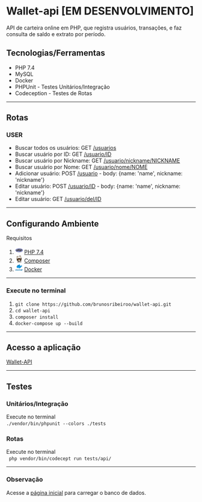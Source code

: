 # Wallet-api [EM DESENVOLVIMENTO]
API de carteira online em PHP, que registra usuários, transações, e faz consulta de saldo e extrato por período.

## Tecnologias/Ferramentas
- PHP 7.4
- MySQL
- Docker
- PHPUnit - Testes Unitários/Integração
- Codeception - Testes de Rotas

-------------------------------------------------------------------------------------------------------

## Rotas
### USER
- Buscar todos os usuários: GET [/usuarios](http://localhost:9000/usuarios)
- Buscar usuário por ID: GET [/usuario/ID](http://localhost:9000/usuario/1)
- Buscar usuário por Nickname: GET [/usuario/nickname/NICKNAME](http://localhost:9000/usuario/nickname/brunoribeiro)
- Buscar usuário por Nome: GET [/usuario/nome/NOME](http://localhost:9000/usuario/name/bruno)
- Adicionar usuário: POST [/usuario](http://localhost:9000/usuario) - body: {name: 'name', nickname: 'nickname'}
- Editar usuário: POST [/usuario/ID](http://localhost:9000/usuario/1) - body: {name: 'name', nickname: 'nickname'}
- Editar usuário: GET [/usuario/del/ID](http://localhost:9000/usuario/del/2)


 -------------------------------------------------------------------------------------------------------

## Configurando Ambiente 
Requisitos
1. <code><img height="20" src="https://raw.githubusercontent.com/github/explore/80688e429a7d4ef2fca1e82350fe8e3517d3494d/topics/php/php.png"></code> [PHP 7.4](https://www.php.net/downloads.php)
2. <code><img height="20" src="https://raw.githubusercontent.com/github/explore/80688e429a7d4ef2fca1e82350fe8e3517d3494d/topics/composer/composer.png"></code> [Composer](https://getcomposer.org/download/)
3. <code><img height="20" src="https://raw.githubusercontent.com/github/explore/80688e429a7d4ef2fca1e82350fe8e3517d3494d/topics/docker/docker.png"></code> [Docker](https://www.docker.com/products/docker-desktop)

-------------------------------------------------------------------------------------------------------

### Execute no terminal 
1.  ```git clone https://github.com/brunosribeiroo/wallet-api.git```
2.  ```cd wallet-api```
3.  ```composer install```
4.  ```docker-compose up --build```

-------------------------------------------------------------------------------------------------------
## Acesso a aplicação
[Wallet-API](http://localhost:9000/)

-------------------------------------------------------------------------------------------------------

## Testes
### Unitários/Integração
Execute no terminal <br />
```./vendor/bin/phpunit --colors ./tests```

### Rotas
Execute no terminal <br />
``` php vendor/bin/codecept run tests/api/```

-------------------------------------------------------------------------------------------------------
### Observação
Acesse a [página inicial](http://localhost:9000/) para carregar o banco de dados.

